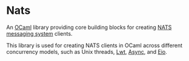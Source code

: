 # Nats

An [OCaml](https://ocaml.org/) library providing core building blocks for creating [NATS messaging system](https://nats.io) clients.

This library is used for creating NATS clients in OCaml across different concurrency models, such as Unix threads, [Lwt](https://github.com/ocsigen/lwt), [Async](https://github.com/janestreet/async), and [Eio](https://github.com/ocaml-multicore/eio).
